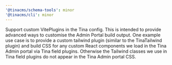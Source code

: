 ```yaml
---
'@tinacms/schema-tools': minor
'@tinacms/cli': minor
---
```


Support custom VitePlugins in the Tina config. This is intended to provide advanced ways to customise the Admin Portal build output. One example use case is to provide a custom tailwind plugin (similar to the TinaTailwind plugin) and build CSS for any custom React components we load in the Tina Admin portal via Tina field plugins. Otherwise the Tailwind classes we use in Tina field plugins do not appear in the Tina Admin portal CSS.
